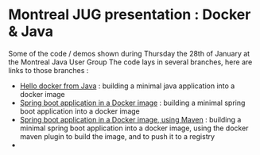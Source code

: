 # Montreal JUG presentation : Docker & Java

Some of the code / demos shown during Thursday the 28th of January at the Montreal Java User Group
The code lays in several branches, here are links to those branches :

* [Hello docker from Java](https://github.com/anthonydahanne/montrealjug_docker_java/tree/01_java_helloworld_dockerfile) : building a minimal java application into a  docker image
* [Spring boot application in a Docker image](https://github.com/anthonydahanne/montrealjug_docker_java/tree/02_spring_boot_app_docker) : building a minimal spring boot application into a  docker image
* [Spring boot application in a Docker image, using Maven](https://github.com/anthonydahanne/montrealjug_docker_java/tree/02_spring_boot_app_docker) : building a minimal spring boot application into a docker image, using the docker maven plugin to build the image, and to push it to a registry
* 
